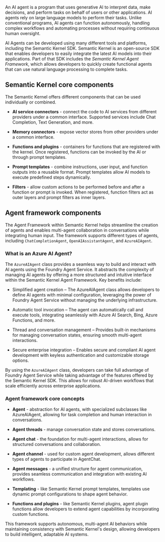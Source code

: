 An AI agent is a program that uses generative AI to interpret data, make decisions, and perform tasks on behalf of users or other applications. AI agents rely on large language models to perform their tasks. Unlike conventional programs, AI agents can function autonomously, handling complex workflows and automating processes without requiring continuous human oversight.

AI Agents can be developed using many different tools and platforms, including the Semantic Kernel SDK. Semantic Kernel is an open-source SDK that enables developers to easily integrate the latest AI models into their applications. Part of that SDK includes the *Semantic Kernel Agent Framework*, which allows developers to quickly create functional agents that can use natural language processing to complete tasks. 

## Semantic Kernel core components

The Semantic Kernel offers different components that can be used individually or combined.

- **AI service connectors** - connect the code to AI services from different providers under a common interface. Supported services include Chat Completion, Text Generation, and more.

- **Memory connectors** - expose vector stores from other providers under a common interface.

- **Functions and plugins** - containers for functions that are registered with the kernel. Once registered, functions can be invoked by the AI or through prompt templates.

- **Prompt templates** - combine instructions, user input, and function outputs into a reusable format. Prompt templates allow AI models to execute predefined steps dynamically.

- **Filters** - allow custom actions to be performed before and after a function or prompt is invoked. When registered, function filters act as outer layers and prompt filters as inner layers.

## Agent framework components

The Agent Framework within Semantic Kernel helps streamline the creation of agents and enables multi-agent collaboration in conversations while integrating human input. The framework supports different types of agents, including `ChatCompletionAgent`, `OpenAIAssistantAgent`, and `AzureAIAgent`. 

### What is an Azure AI Agent?

The `AzureAIAgent` class provides a seamless way to build and interact with AI agents using the Foundry Agent Service. It abstracts the complexity of managing AI agents by offering a more structured and intuitive interface within the Semantic Kernel Agent Framework. Key benefits include:

- Simplified agent creation – The AzureAIAgent class allows developers to define AI agents with minimal configuration, leveraging the power of Foundry Agent Service without managing the underlying infrastructure.

- Automatic tool invocation – The agent can automatically call and execute tools, integrating seamlessly with Azure AI Search, Bing, Azure Functions, and more.

- Thread and conversation management – Provides built-in mechanisms for managing conversation states, ensuring smooth multi-agent interactions.

- Secure enterprise integration – Enables secure and compliant AI agent development with keyless authentication and customizable storage options.

By using the `AzureAIAgent` class, developers can take full advantage of Foundry Agent Service while taking advantage of the features offered by the Semantic Kernel SDK. This allows for robust AI-driven workflows that scale efficiently across enterprise applications.

### Agent framework core concepts

- **Agent** - abstraction for AI agents, with specialized subclasses like AzureAIAgent, allowing for task completion and human interaction in conversations.

- **Agent threads** - manage conversation state and stores conversations.

- **Agent chat** - the foundation for multi-agent interactions, allows for structured conversations and collaboration.

- **Agent channel** - used for custom agent development, allows different types of agents to participate in AgentChat.

- **Agent messages** - a unified structure for agent communication, provides seamless communication and integration with existing AI workflows.

- **Templating** - like Semantic Kernel prompt templates, templates use dynamic prompt configurations to shape agent behavior.

- **Functions and plugins** - like Semantic Kernel plugins, agent plugin functions allow developers to extend agent capabilities by incorporating custom functions.

This framework supports autonomous, multi-agent AI behaviors while maintaining consistency with Semantic Kernel's design, allowing developers to build intelligent, adaptable AI systems.